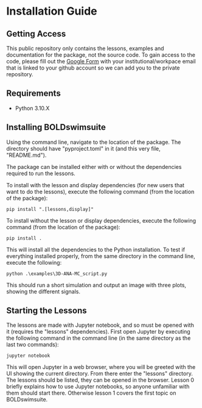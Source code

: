 # Installation Guide

## Getting Access

This public repository only contains the lessons, examples and documentation for the package, not the source code. To gain access to the code, please fill out the [Google Form](https://docs.google.com/forms/d/e/1FAIpQLSdgYc8M5KIoXqs_O89c0_Wwa25sbXWC_4JJk7L7tPJ4yH2oqw/viewform) with your institutional/workpace email that is linked to your github account so we can add you to the private repository.

## Requirements
- Python 3.10.X

## Installing BOLDswimsuite

Using the command line, navigate to the location of the package. The directory should have "pyproject.toml" in it (and this very file, "README.md").

The package can be installed either with or without the dependencies required to run the lessons.

To install with the lesson and display dependencies (for new users that want to do the lessons), execute the following command (from the location of the package):
```
pip install ".[lessons,display]"
```

To install without the lesson or display dependencies, execute the following command (from the location of the package):
```
pip install .
```

This will install all the dependencies to the Python installation. To test if everything installed properly, from the same directory in the command line, execute the following: 

```
python .\examples\3D-ANA-MC_script.py
```

This should run a short simulation and output an image with three plots, showing the different signals.

## Starting the Lessons

The lessons are made with Jupyter notebook, and so must be opened with it (requires the "lessons" dependencies). First open Jupyter by executing the following command in the command line (in the same directory as the last two commands):

```
jupyter notebook
```

This will open Jupyter in a web browser, where you will be greeted with the UI showing the current directory. From there enter the "lessons" directory. The lessons should be listed, they can be opened in the browser. Lesson 0 briefly explains how to use Jupyter notebooks, so anyone unfamiliar with them should start there. Otherwise lesson 1 covers the first topic on BOLDswimsuite.
